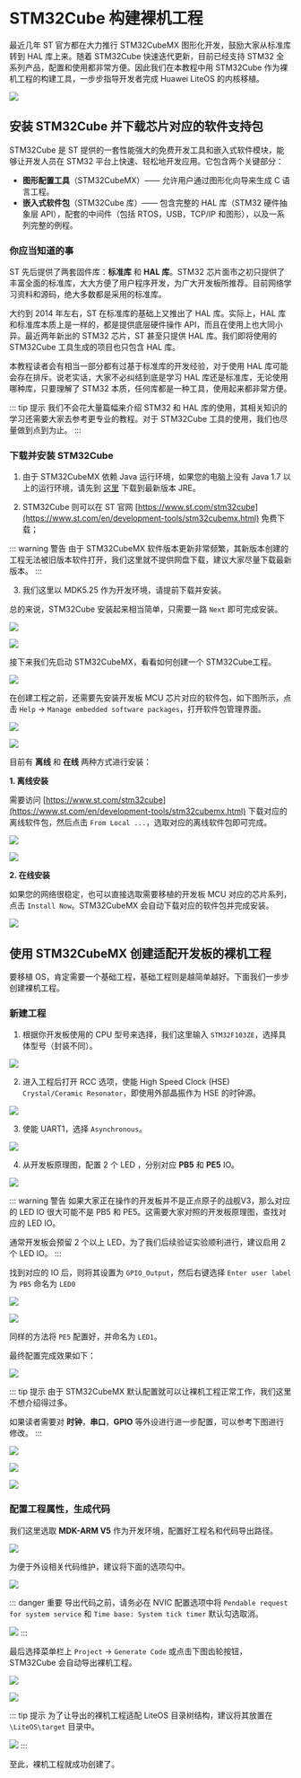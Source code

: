 # STM32Cube 构建裸机工程

最近几年 ST 官方都在大力推行 STM32CubeMX 图形化开发，鼓励大家从标准库转到 HAL 库上来。随着 STM32Cube 快速迭代更新，目前已经支持 STM32 全系列产品，配置和使用都非常方便。因此我们在本教程中用 STM32Cube 作为裸机工程的构建工具，一步步指导开发者完成 Huawei LiteOS 的内核移植。

![](./pic/stm32cube.png)

## 安装 STM32Cube 并下载芯片对应的软件支持包

STM32Cube 是 ST 提供的一套性能强大的免费开发工具和嵌入式软件模块，能够让开发人员在 STM32 平台上快速、轻松地开发应用。它包含两个关键部分：

- **图形配置工具**（STM32CubeMX）—— 允许用户通过图形化向导来生成 C 语言工程。
- **嵌入式软件包**（STM32Cube 库）—— 包含完整的 HAL 库（STM32 硬件抽象层 API），配套的中间件（包括 RTOS，USB，TCP/IP 和图形），以及一系列完整的例程。

### 你应当知道的事

ST 先后提供了两套固件库：**标准库** 和 **HAL 库**。STM32 芯片面市之初只提供了丰富全面的标准库，大大方便了用户程序开发，为广大开发板所推荐。目前网络学习资料和源码，绝大多数都是采用的标准库。

大约到 2014 年左右，ST 在标准库的基础上又推出了 HAL 库。实际上，HAL 库和标准库本质上是一样的，都是提供底层硬件操作 API，而且在使用上也大同小异。最近两年新出的 STM32 芯片，ST 甚至只提供 HAL 库。我们即将使用的 STM32Cube 工具生成的项目也只包含 HAL 库。

本教程读者会有相当一部分都有过基于标准库的开发经验，对于使用 HAL 库可能会存在排斥。说老实话，大家不必纠结到底是学习 HAL 库还是标准库，无论使用哪种库，只要理解了 STM32 本质，任何库都是一种工具，使用起来都非常方便。

::: tip 提示
我们不会花大量篇幅来介绍 STM32 和 HAL 库的使用，其相关知识的学习还需要大家去参考更专业的教程。对于 STM32Cube 工具的使用，我们也尽量做到点到为止。
:::

### 下载并安装 STM32Cube

1. 由于 STM32CubeMX 依赖 Java 运行环境，如果您的电脑上没有 Java 1.7 以上的运行环境，请先到 [这里](http://www.oracle.com/technetwork/java/javase/downloads/jre8-downloads-2133155.html) 下载到最新版本 JRE。

2. STM32Cube 则可以在 ST 官网 [https://www.st.com/stm32cube](https://www.st.com/en/development-tools/stm32cubemx.html) 免费下载；

::: warning 警告
由于 STM32CubeMX 软件版本更新非常频繁，其新版本创建的工程无法被旧版本软件打开，我们这里就不提供网盘下载，建议大家尽量下载最新版本。
:::

3. 我们这里以 MDK5.25 作为开发环境，请提前下载并安装。

总的来说，STM32Cube 安装起来相当简单，只需要一路 `Next` 即可完成安装。

![](./pic/stm32cube-pre-install.png)

![](./pic/stm32cube-install-done.png)

接下来我们先启动 STM32CubeMX，看看如何创建一个 STM32Cube工程。

![](./pic/stm32cube-start.png)

在创建工程之前，还需要先安装开发板 MCU 芯片对应的软件包，如下图所示，点击 `Help` ->  `Manage embedded software packages`，打开软件包管理界面。

![](./pic/stm32cube-help-package.png)

![](./pic/stm32cube-package-manager.png)

目前有 **离线** 和 **在线** 两种方式进行安装：

**1. 离线安装**

需要访问 [https://www.st.com/stm32cube](https://www.st.com/en/development-tools/stm32cubemx.html) 下载对应的离线软件包，然后点击 `From Local ...`，选取对应的离线软件包即可完成。

![](./pic/stm32cube-package-offline.png)

![](./pic/stm32cube-package-local-install.png)

**2. 在线安装**

如果您的网络很稳定，也可以直接选取需要移植的开发板 MCU 对应的芯片系列，点击 `Install Now`。STM32CubeMX 会自动下载对应的软件包并完成安装。

![](./pic/stm32cube-package-online.png)

## 使用 STM32CubeMX 创建适配开发板的裸机工程

要移植 OS，肯定需要一个基础工程，基础工程则是越简单越好。下面我们一步步创建裸机工程。

### 新建工程

1. 根据你开发板使用的 CPU 型号来选择，我们这里输入 `STM32F103ZE`，选择具体型号（封装不同）。

![](./pic/stm32cube-mcu-selector.png)

2. 进入工程后打开 RCC 选项，使能 High Speed Clock (HSE) `Crystal/Ceramic Resonator`，即使用外部晶振作为 HSE 的时钟源。

![](./pic/stm32cube-pinout-rcc.png)

3. 使能 UART1，选择 `Asynchronous`。

![](./pic/stm32cube-pinout-usart1.png)

4. 从开发板原理图，配置 2 个 LED ，分别对应 **PB5** 和 **PE5** IO。

![](./pic/atk-warship-datasheet.png)

::: warning 警告
如果大家正在操作的开发板并不是正点原子的战舰V3，那么对应的 LED IO 很大可能不是 PB5 和 PE5。这需要大家对照的开发板原理图，查找对应的 LED IO。

通常开发板会预留 2 个以上 LED，为了我们后续验证实验顺利进行，建议启用 2 个 LED IO。
:::

找到对应的 IO 后，则将其设置为 `GPIO_Output`，然后右键选择 `Enter user label` 为 `PB5` 命名为 `LED0`

![](./pic/stm32cube-select-gpio-output.png)

![](./pic/stm32cube-edit-led-name.png)

同样的方法将 `PE5` 配置好，并命名为 `LED1`。

最终配置完成效果如下：

![](./pic/stm32cube-setting-led.png)

::: tip 提示
由于 STM32CubeMX 默认配置就可以让裸机工程正常工作，我们这里不想介绍得过多。

如果读者需要对 **时钟**，**串口**，**GPIO** 等外设进行进一步配置，可以参考下图进行修改。
:::

![](./pic/stm32cube-setting-clock.png)

![](./pic/stm32cube-setting-usart1.png)

![](./pic/stm32cube-setting-led1.png)

### 配置工程属性，生成代码

我们这里选取 **MDK-ARM V5** 作为开发环境，配置好工程名和代码导出路径。

![](./pic/stm32cube-settings-toolchain-mdk.png)

为便于外设相关代码维护，建议将下面的选项勾中。

![](./pic/stm32cube-settings-code-generator.png)

::: danger 重要
导出代码之前，请务必在 NVIC 配置选项中将 `Pendable request for system service` 和 `Time base: System tick timer` 默认勾选取消。

![](./pic/stm32cube-nvic-no-systick.png)
:::

最后选择菜单栏上 `Project` -> `Generate Code` 或点击下图齿轮按钮，STM32Cube 会自动导出裸机工程。

![](./pic/stm32cube-generate-source-code.png)

![](./pic/stm32cube-generate-open-project.png)

::: tip 提示
为了让导出的裸机工程适配 LiteOS 目录树结构，建议将其放置在 `\LiteOS\target` 目录中。

![](./pic/raw-project-output-directory.png)
:::

至此，裸机工程就成功创建了。
